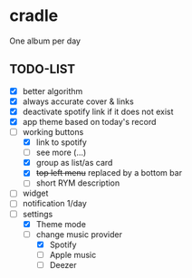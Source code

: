 # cradle

One album per day

## TODO-LIST
- [x] better algorithm
- [x] always accurate cover & links
- [x] deactivate spotify link if it does not exist
- [x] app theme based on today's record
- [ ] working buttons
  - [x] link to spotify
  - [ ] see more (...)
  - [x] group as list/as card
  - [x] ~~top left menu~~ replaced by a bottom bar
  - [ ] short RYM description
- [ ] widget
- [ ] notification 1/day
- [ ] settings
  - [x] Theme mode
  - [ ] change music provider
    - [x] Spotify
    - [ ] Apple music
    - [ ] Deezer
